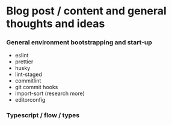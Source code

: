 # Blog post / content and general thoughts and ideas

### General environment bootstrapping and start-up

- eslint
- prettier
- husky
- lint-staged
- commitlint
- git commit hooks
- import-sort (research more)
- editorconfig

### Typescript / flow / types
